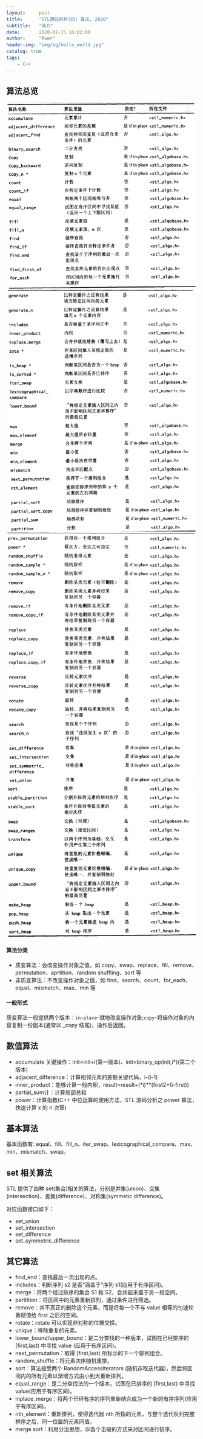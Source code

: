 ```yaml
---
layout:     post
title:      "STL源码剖析(四) 算法, 2020"
subtitle:   "简介"
date:       2020-02-15 16:02:00
author:     "Ruer"
header-img: "img/bg/hello_world.jpg"
catalog: true
tags:
    - C++
---
```


## 算法总览

![1](/img/C++/STL/算法总览1.png)
![2](/img/C++/STL/算法总览2.png)
![3](/img/C++/STL/算法总览3.png)
![4](/img/C++/STL/算法总览4.png)

#### 算法分类

* 质变算法：会改变操作对象之值，如 copy、swap、replace、fill、remove、permutation、aprtition、random shuffling、sort 等
* 非质变算法：不改变操作对象之值，如 find、search、count、for_each、equal、mismatch、max、min 等

#### 一般形式

质变算法一般提供两个版本：`in-place`–就地改变操作对象;`copy`–将操作对象的内容复制一份副本(通常以 _copy 结尾)，操作后返回。

## 数值算法

* accumulate 关键操作：init=init+i(第一版本)、init=binary_op(init,i*)(第二个版本)
* adjacent_difference：计算相邻元素的差额关键代码，i-(i-1)
* inner_product：能够计算一般内积，result=result+(*i)**(first2+(i-first))
* partial_sum计：计算局部总和
* power：计算指数(C++ 中位运算的使用方法，STL 源码分析之 power 算法，快速计算 x 的 n 次幂)

## 基本算法

基本函数有: equal、fill、fill_n、iter_swap、lexicographical_compare、max、min、mismatch、swap。

## set 相关算法

STL 提供了四种 set(集合)相关的算法，分别是并集(union)、交集(intersection)、差集(difference)、对称集(symmetic difference)。

对应函数接口如下：

* set_union
* set_intersection
* set_difference
* set_symmetric_difference

## 其它算法

* find_end：查找最后一次出现的点。
* includes：判断序列 s2 是否“涵盖于”序列 s1(应用于有序区间)。
* merge：将两个经过排序的集合 S1 和 S2，合并起来置于另一段空间。
* paritition：将区间中的元素重新排列，通过条件进行筛选。
* remove：并不真正的删除这个元素，而是将每一个不与 value 相等的匀速轮番赋值给 first 之后的空间。
* rotate：rotate 可以实现非对称的位置交换。
* unique：移除重复的元素。
* lower_bound/upper_bound：是二分查找的一种版本，试图在已经排序的 [first,last) 中寻找 value (应用于有序区间)。
* next_permutation：取得 [first,last) 所标示的下一个排列组合。
* random_shuffle：将元素次序随机重排。
* sort：算法接受两个 RandomAccesslterators (随机存取迭代器)，然后将区间内的所有元素以渐增方式由小到大重新排列。
* equal_range：是二分查找法的一个版本，试图在已排序的 [first,last) 中寻找 value(应用于有序区间)。
* inplace_merge：将两个已经有序的序列重新结合成为一个新的有序序列(应用于有序区间)。
* nth_element：重新排列，使得迭代器 nth 所指的元素，与整个迭代队列完整排序之后，同一位置的元素同值。
* merge sort：利用分治思想，以各个击破的方式来对区间进行排序。